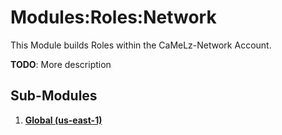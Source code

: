 # Modules:Roles:Network
This Module builds Roles within the CaMeLz-Network Account.

**TODO**: More description

## Sub-Modules

1.  **[Global (us-east-1)](./us-east-1/)**
